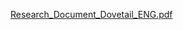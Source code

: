 [Research_Document_Dovetail_ENG.pdf](uploads/d2f33b18d61502a875c0b2b689f22d7c/Research_Document_Dovetail_ENG.pdf)